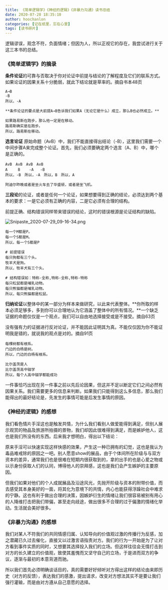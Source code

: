 ```yaml
---
title: 《简单逻辑学》《神经的逻辑》《非暴力沟通》读书总结
date: 2020-07-28 18:35:10
author: hoochanlon
categories: [记在纸里，忘在心里]
tags: [读书碎片]
---
```


逻辑谬误，观念不符，负面情绪；但因为人，所以正视它的存在，我尝试进行关于这三本书的总结。<!--more-->

### 《简单逻辑学》的摘录

**条件论证**的可靠与否取决于你对论证中前提与结论的了解程度及它们的联系方式。如果论证的因果关系十分脆弱，就此下结论就是草率的。摘自书本48页

```
A→B
-B
所以，-A

**条件论证的要点是大前提A→B告诉我们如果A（无论它是什么）成立，那么B也必然成立。**

如果路易斯在跑步，那么他一定是在移动。
路易斯确实是在跑步。
所以，路易斯在移动。
```

**选言论证** 原始命题（AvB）中，我们不能直接得出结论（-B），这里我们需要一个中间步骤A来完成整个论证。首先，我们必须要确定两个选言（A、B）中，哪个是正确的。

```
AvB　AvB　AvB　AvB
A　   B    -A   -B
所以，-B　所以，-A　所以，B　所以，A

阿迪尔昨晚或者是坐火车去了华盛顿，或者是坐飞机。
```

**三段论**的论证，或者是任何一个论证，如果想要得到正确的结论，必须达到两个基本的要求：一是它必须有正确的内容，二是它必须有合理的结构。

前提正确、结构错误同样带来错误的结论，这时的错误根源是论证结构的缺陷。

![Snipaste_2020-07-29_09-16-34.png](https://i.loli.net/2020/07/29/eAfaZ6hrHdGQTBL.png)

```
每一个M都是P。
每一个S都是M。
所以，每一个S都是P

# 前提错误
每只狗都有三个头。
牧羊犬是狗。
所以，牧羊犬有三个头。

# 结构错误如：特称-全称,特称-全称,特称-特称
每只松鼠都是哺乳动物。
每只熊猫都是哺乳动物。
所以，每只熊猫都是松鼠。
```

**归纳论证**以整体中的某一部分为样本来做研究，以此来代表整体。**你所取的样本必须足够多，多到你可以合理地认为它涵盖了整体中的所有情况。**一个缺乏证据的命题仅仅是一个观点，我们可以自由地选择接受或是不接受。摘自63页

没有强有力的证据进行反对论证，并不能因此证明其为真。不能仅仅因为你不能证明我是错的，就说我的观点是对的。摘自91页

```
每棵树都有根系。
门边的白杨是树。
所以，门边的白杨有根系。

比尔盖茨是人
比尔盖茨高中辍学
所以，每个人高中辍学都能成功

```

一件事恰巧出现在另一件事之前以先后论因果，但这并不足以断定它们之间必然有因果关系。我们需要更多的信息来判断。如果我们只能得到这么多信息，那么我们能得出的最好结论是，先发生的事情可能是后发生事情的原因。

### 《神经的逻辑》的感想

我们看色情片手淫这也是触发共情，为什么我们看别人做爱能得到满足，但别人展示观赏的物品及旅游所拍摄的景物，我们却因此很难得到满足，而是嫉妒他人，这也是我们所没有的东西。后来我才想明白，得出以下结论：

原来手淫可以快速实现这样快感的效果，产生这一种已拥有的幻觉，这也是我认为毒品难戒除的原因之一吧。别人愿意show的展品，由于个体间所在阶级与与双方资本的差异，通常我们也是很难在短期内很获取到的，拿的出手的也是心爱之物或以示身份获取人们的认同，博得他人的崇拜感，这也是我们会产生嫉妒的主要原因。

但我们如果对他们的个人成就展品及沿途风光，先抛开阶级与资本的附带价值，而去感受其本身美好的一面，将其化为意境下的共情，内心也能获得浮躁社会中难求的宁静。这也有利于做出合理的决策，因嫉妒衍生的情绪让我们很容易被别有用心的人降维打击把我们带偏，甚至走向歧途，做出很多不合理的过于偏激的情绪化举动。生活就会美好很多。

### 《非暴力沟通》的感想

我们对某人不符我们的共同情感归属、认知导向的价值观过激的传播行为反感，加之潜藏已久过去催化，直接又以过激言语指责对方。我们的行为一开始是为了让对方看到事件实质的同时，又想要其选择投入我们的立场。但这样往往会无情打击到对方的长久建立的价值观，致使其羞愧而又坚守自己的立场，于是进而双方的争议，逐渐与最初的本意背道而驰。

所以我们首先必须明确谈话目的，真的需要好好倾听对方得出这样的结论由来即历史（对方的反馈），表达我们的感激，提出请求，改变对方想法其实不是要让我们强行灌输，而是由对方遵从自己意愿的选择。